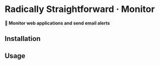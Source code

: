 # Radically Straightforward · Monitor

**👀 Monitor web applications and send email alerts**

## Installation

## Usage
